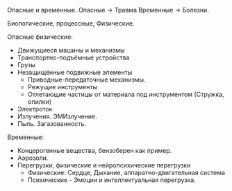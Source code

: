 Опасные и временные.
Опасные -> Травма
Временные -> Болезни.

Биологические, процессные, Физические.

Опасные физические:
- Движущиеся машины и механизмы
- Транспортно-подъёмные устройства
- Грузы
- Незащищённые подвижные элементы
	- Приводные-передаточные механизмы.
	- Режущие инструменты
	- Отлетающие частицы от материала под инструментом (Стружка, опилки)
- Электроток
- Излучения. ЭМИзлучение.
- Пыль. Загазованность.

Временные:
- Концерогенные вещества, бензоберен как пример.
- Аэрозоли.
- Перегрузки, физические и нейропсихические перегрузки
	- Физические: Сердце, Дыхание, аппаратно-двигательная система
	- Психические - Эмоции и интеллектуальная перегрузка.
